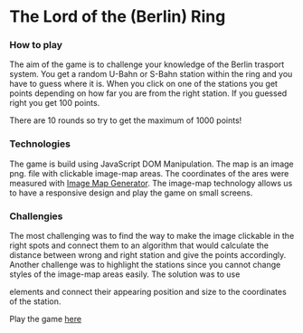 <h1>The Lord of the (Berlin) Ring</h1>

<h3>How to play</h3>

The aim of the game is to challenge your knowledge of the Berlin trasport system. You get a random U-Bahn or 
S-Bahn station within the ring and you have to guess where it is. When you click on one of the stations you get
points depending on how far you are from the right station. If you guessed right you get 100 points. 

There are 10 rounds so try to get the maximum of 1000 points!

<h3>Technologies</h3>

The game is build using JavaScript DOM Manipulation. The map is an image png. file with clickable image-map areas.
The coordinates of the ares were measured with [Image Map Generator](https://www.image-map.net/). The image-map technology
allows us to have a responsive design and play the game on small screens.

<h3>Challengies</h3>

The most challenging was to find the way to make the image clickable in the right spots and connect them to an algorithm 
that would calculate the distance between wrong and right station and give the points accordingly. Another challenge was 
to highlight the stations since you cannot change styles of the image-map areas easily. The solution was to use <div> elements 
and connect their appearing position and size to the coordinates of the station. 

Play the game [here](https://codeadventurer.github.io/LordOfTheRingGame)
